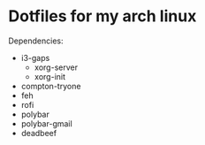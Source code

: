 # Dotfiles for my arch linux

Dependencies:
* i3-gaps
  * xorg-server
  * xorg-init
* compton-tryone
* feh
* rofi
* polybar
* polybar-gmail
* deadbeef
